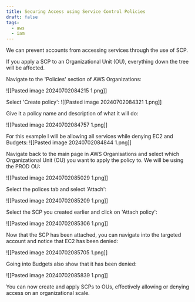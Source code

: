```yaml
---
title: Securing Access using Service Control Policies
draft: false
tags:
  - aws
  - iam
---
```

 
We can prevent accounts from accessing services through the use of SCP. 

If you apply a SCP to an Organizational Unit (OU), everything down the tree will be affected.

Navigate to the 'Policies' section of AWS Organizations:

![[Pasted image 20240702084215 1.png]]

Select 'Create policy':
![[Pasted image 20240702084321 1.png]]

Give it a policy name and description of what it will do:

![[Pasted image 20240702084757 1.png]]

For this example I will be allowing all services while denying EC2 and Budgets:
![[Pasted image 20240702084844 1.png]]

Navigate back to the main page in AWS Organisations and select which Organizational Unit (OU) you want to apply the policy to. We will be using the PROD OU:

![[Pasted image 20240702085029 1.png]]

Select the polices tab and select 'Attach':

![[Pasted image 20240702085209 1.png]]

Select the SCP you created earlier and click on 'Attach policy':

![[Pasted image 20240702085306 1.png]]

Now that the SCP has been attached, you can navigate into the targeted account and notice that EC2 has been denied:

![[Pasted image 20240702085705 1.png]]

Going into Budgets also show that it has been denied:

![[Pasted image 20240702085839 1.png]]

You can now create and apply SCPs to OUs, effectively allowing or denying access on an organizational scale. 
